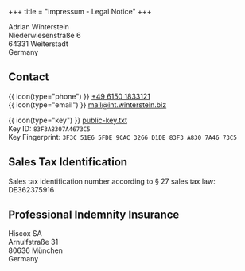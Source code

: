+++
title = "Impressum - Legal Notice"
+++

Adrian Winterstein\
Niederwiesenstraße 6\
64331 Weiterstadt\
Germany

## Contact

{{ icon(type="phone") }} [+49 6150 1833121](tel:+4961501833121)\
{{ icon(type="email") }} [mail@int.winterstein.biz](mailto:mail@int.winterstein.biz)

{{ icon(type="key") }} [public-key.txt](/public-key.txt)\
Key ID: `83F3A8307A4673C5`\
Key Fingerprint: `3F3C 51E6 5FDE 9CAC 3266 D1DE 83F3 A830 7A46 73C5`

## Sales Tax Identification

Sales tax identification number according to § 27 sales tax law:\
DE362375916

## Professional Indemnity Insurance

Hiscox SA\
Arnulfstraße 31\
80636 München\
Germany
